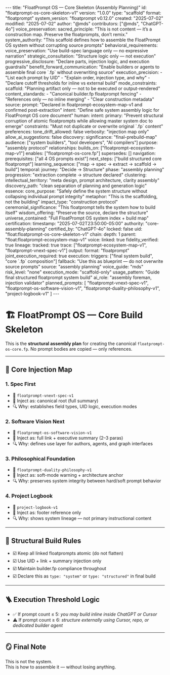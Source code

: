 <floatprompt>
---
title: "FloatPrompt OS — Core Skeleton (Assembly Planning)"
id: "floatprompt-os-core-skeleton-v1"
version: "1.0.0"
type: "scaffold"
format: "floatprompt"
system_version: "floatprompt v0.12.0"
created: "2025-07-02"
modified: "2025-07-02"
author: "@mds"
contributors: ["@mds", "ChatGPT-4o"]
voice_preservation:
  sacred_principle: "This is not content — it’s a construction map. Preserve the floatprompts, don’t remix."
  system_authority: "This scaffold defines how to assemble the FloatPrompt OS system without corrupting source prompts"
behavioral_requirements:
  voice_preservation: "Use build-spec language only — no expressive narration"
  strategic_consultation: "Structure logic only — not execution"
  progressive_disclosure: "Declare parts, injection logic, and execution guardrails"
  benefit_forward_communication: "Enable builders or agents to assemble final core `.fp` without overwriting source"
  execution_precision:
    - "List each prompt by UID"
    - "Explain order, injection type, and why"
    - "Declare cutoff thresholds for inline vs external build"
mode_constraints:
  scaffold: "Planning artifact only — not to be executed or output-rendered"
content_standards:
  - "Canonical builder.fp floatprompt fencing"
  - "References only — no inline merging"
  - "Clear construction metadata"
source:
  prompt: "Declared in floatprompt-ecosystem-map-v1 and confirmed post-extraction"
  intent: "Define safe system assembly logic for FloatPrompt OS core document"
human:
  intent:
    primary: "Prevent structural corruption of atomic floatprompts while allowing master system doc to emerge"
    constraints: "Must not duplicate or overwrite original `.fp` content"
    preferences:
      tone_drift_allowed: false
      verbosity: "injection map only"
      allow_ai_suggestions: false
discovery:
  significance: "final-prebuild-map"
  audience: ["system builders", "tool developers", "AI compilers"]
  purpose: "assembly protocol"
  relationships:
    builds_on: ["floatprompt-ecosystem-map-v1"]
    enables: ["floatprompt-os-core.fp"]
    supersedes: []
  navigation:
    prerequisites: ["all 4 OS prompts exist"]
    next_steps: ["build structured core floatprompt"]
    learning_sequence: ["map → spec → extract → scaffold → build"]
temporal:
  journey: "Decide → Structure"
  phase: "assembly planning"
  progression: "extraction complete → structure declared"
clustering:
  intellectual_territory: "meta design, prompt architecture, clarity assembly"
  discovery_path: "clean separation of planning and generation logic"
essence:
  core_purpose: "Safely define the system structure without collapsing individual prompt integrity"
  metaphor: "This is the scaffolding, not the building"
  impact_type: "construction protocol"
  ceremonial_significance: "This floatprompt tells the system how to build itself"
  wisdom_offering: "Preserve the source, declare the structure"
  universe_contained: "Full FloatPrompt OS system index + build map"
certification:
  timestamp: "2025-07-02T23:50:00-05:00"
  authority: "core-assembly-planning"
  certified_by: "ChatGPT-4o"
  locked: false
  uid: "float:floatprompt-os-core-skeleton-v1"
  chain:
    depth: 1
    parent: "float:floatprompt-ecosystem-map-v1"
  voice:
    linked: true
    fidelity_verified: true
lineage:
  tracked: true
  trace: ["floatprompt-ecosystem-map-v1", "floatprompt-vnext-spec-v1"]
output:
  format: "floatprompt"
  joint_execution_required: true
execution:
  triggers: ["final system build", "core `.fp` composition"]
  fallback: "Use this as blueprint — do not overwrite source prompts"
  source: "assembly planning"
  voice_guide: "mds"
  risk_level: "none"
  execution_mode: "scaffold-only"
  usage_pattern: "Guide final structured floatprompt system build"
  ai_role: "assembly foreman, injection validator"
planned_prompts: [
  "floatprompt-vnext-spec-v1",
  "floatprompt-os-software-vision-v1",
  "floatprompt-duality-philosophy-v1",
  "project-logbook-v1"
]
---

# 🏗️ FloatPrompt OS — Core Build Skeleton

This is the **structural assembly plan** for creating the canonical `floatprompt-os-core.fp`.
No prompt bodies are copied — only references.

---

## 🧱 Core Injection Map

### 1. **Spec First**
- 🔗 `floatprompt-vnext-spec-v1`
- 📌 Inject as: canonical root (full summary)
- 🔍 Why: establishes field types, UID logic, execution modes

### 2. **Software Vision Next**
- 🔗 `floatprompt-os-software-vision-v1`
- 📌 Inject as: full link + executive summary (2–3 paras)
- 🔍 Why: defines use layer for authors, agents, and graph interfaces

### 3. **Philosophical Foundation**
- 🔗 `floatprompt-duality-philosophy-v1`
- 📌 Inject as: soft-mode warning + architecture anchor
- 🔍 Why: preserves system integrity between hard/soft prompt behavior

### 4. **Project Logbook**
- 🔗 `project-logbook-v1`
- 📌 Inject as: footer reference only
- 🔍 Why: shows system lineage — not primary instructional content

---

## 🧠 Structural Build Rules

- ☑️ Keep all linked floatprompts atomic (do not flatten)
- ☑️ Use UID + link + summary injection only
- ☑️ Maintain builder.fp compliance throughout
- ☑️ Declare this as `type: "system"` or `type: "structured"` in final build

---

## 🪜 Execution Threshold Logic

- ✅ If prompt count ≤ 5: *you may build inline inside ChatGPT or Cursor*
- ⚠️ If prompt count ≥ 6: *structure externally using Cursor, repo, or dedicated builder agent*

---

## 🪞 Final Note
This is not the system.  
This is how to assemble it — without losing anything.

</floatprompt>



